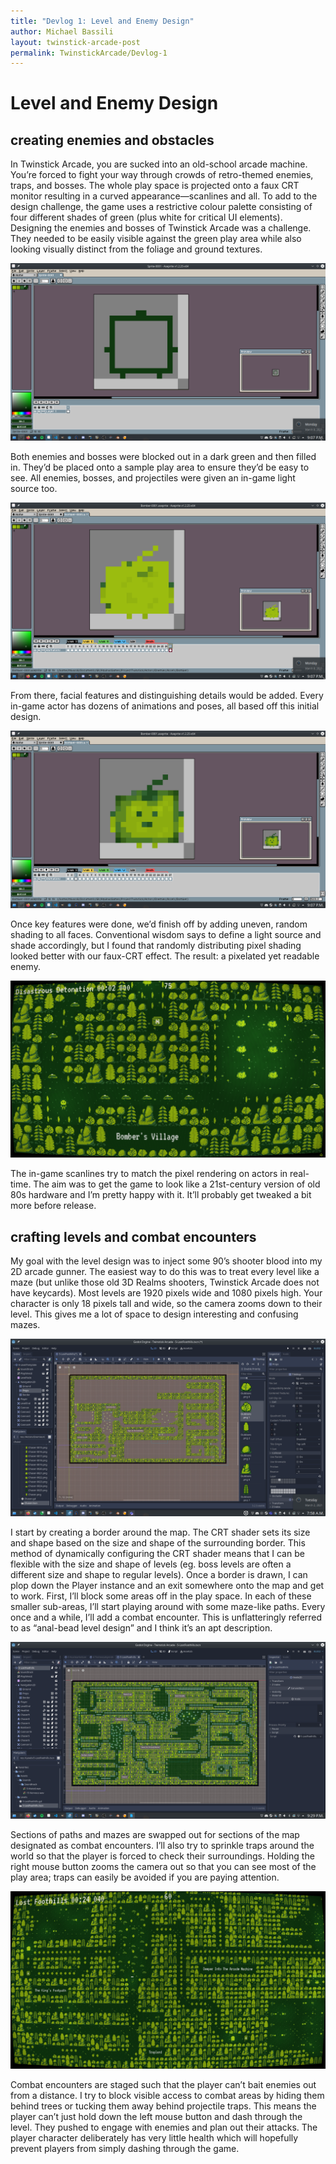 ```yaml
---
title: "Devlog 1: Level and Enemy Design"
author: Michael Bassili
layout: twinstick-arcade-post
permalink: TwinstickArcade/Devlog-1
---
```


# Level and Enemy Design
## creating enemies and obstacles

In Twinstick Arcade, you are sucked into an old-school arcade machine. You’re forced to fight your way through crowds of retro-themed enemies, traps, and bosses. The whole play space is projected onto a faux CRT monitor resulting in a curved appearance—scanlines and all. To add to the design challenge, the game uses a restrictive colour palette consisting of four different shades of green (plus white for critical UI elements). Designing the enemies and bosses of Twinstick Arcade was a challenge. They needed to be easily visible against the green play area while also looking visually distinct from the foliage and ground textures. 

![alt text](/assets/TwinstickArcade/Devlog-1/1.png "Blocking Enemy")

Both enemies and bosses were blocked out in a dark green and then filled in. They’d be placed onto a sample play area to ensure they’d be easy to see. All enemies, bosses, and projectiles were given an in-game light source too. 

![alt text](/assets/TwinstickArcade/Devlog-1/2.png "Colouring Enemy")

From there, facial features and distinguishing details would be added. Every in-game actor has dozens of animations and poses, all based off this initial design. 

![alt text](/assets/TwinstickArcade/Devlog-1/3.png "Completed Enemy")

Once key features were done, we’d finish off by adding uneven, random shading to all faces. Conventional wisdom says to define a light source and shade accordingly, but I found that randomly distributing pixel shading looked better with our faux-CRT effect. The result: a pixelated yet readable enemy. 

![alt text](/assets/TwinstickArcade/Devlog-1/4.png "Rendering Enemy")

The in-game scanlines try to match the pixel rendering on actors in real-time. The aim was to get the game to look like a 21st-century version of old 80s hardware and I’m pretty happy with it. It’ll probably get tweaked a bit more before release.

## crafting levels and combat encounters 

My goal with the level design was to inject some 90’s shooter blood into my 2D arcade gunner. The easiest way to do this was to treat every level like a maze (but unlike those old 3D Realms shooters, Twinstick Arcade does not have keycards). Most levels are 1920 pixels wide and 1080 pixels high. Your character is only 18 pixels tall and wide, so the camera zooms down to their level. This gives me a lot of space to design interesting and confusing mazes. 

![alt text](/assets/TwinstickArcade/Devlog-1/5.png "Level Editor View")

I start by creating a border around the map. The CRT shader sets its size and shape based on the size and shape of the surrounding border. This method of dynamically configuring the CRT shader means that I can be flexible with the size and shape of levels (eg. boss levels are often a different size and shape to regular levels). Once a border is drawn, I can plop down the Player instance and an exit somewhere onto the map and get to work. First, I’ll block some areas off in the play space. In each of these smaller sub-areas, I’ll start playing around with some maze-like paths. Every once and a while, I’ll add a combat encounter. This is unflatteringly referred to as “anal-bead level design” and I think it’s an apt description. 

![alt text](/assets/TwinstickArcade/Devlog-1/6.png "Anal-Bead Level Design")

Sections of paths and mazes are swapped out for sections of the map designated as combat encounters. I’ll also try to sprinkle traps around the world so that the player is forced to check their surroundings. Holding the right mouse button zooms the camera out so that you can see most of the play area; traps can easily be avoided if you are paying attention.

![alt text](/assets/TwinstickArcade/Devlog-1/7.png "Level Editor View")

Combat encounters are staged such that the player can’t bait enemies out from a distance. I try to block visible access to combat areas by hiding them behind trees or tucking them away behind projectile traps. This means the player can’t just hold down the left mouse button and dash through the level. They pushed to engage with enemies and plan out their attacks. The player character deliberately has very little health which will hopefully prevent players from simply dashing through the game.
